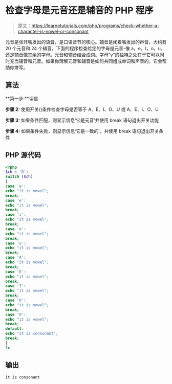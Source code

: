 # 检查字母是元音还是辅音的 PHP 程序

> 原文：<https://learnetutorials.com/php/programs/check-whether-a-character-is-vowel-or-consonant>

元音是张开嘴发出的语音，是口语音节的核心。辅音是闭着嘴发出的声音。大约有 20 个元音和 24 个辅音。下面的程序检查给定的字母是元音-像 a，e，I，o，u，还是辅音像其余的字母。元音和辅音结合成词。字母“y”的独特之处在于它可以同时充当辅音和元音。如果你理解元音和辅音是如何共同组成单词和声音的，它会帮助你拼写。

## 算法

**第一步:**读信

**步骤 2:** 使用开关()条件检查字母是否等于 A、E、I、O、U 或 A、E、I、O、U

**步骤 3:** 如果条件匹配，则显示信息‘它是元音’并使用 break 语句退出开关功能

**步骤 4:** 如果条件失败，则显示信息‘它是一致的’，并使用 break 语句退出开关条件

## PHP 源代码

```php
<?php 
$ch = 'D'; 
switch ($ch) 
{ 
case 'a': 
echo "it is vowel"; 
break; 
case 'e': 
echo "it is vowel"; 
break; 
case 'i': 
echo "it is vowel"; 
break; 
case 'o': 
echo "it is vowel"; 
break; 
case 'u': 
echo "it is vowel"; 
break; 
case 'A': 
echo "it is vowel"; 
break; 
case 'E': 
echo "it is vowel"; 
break; 
case 'I': 
echo "it is vowel"; 
break; 
case 'O': 
echo "it is vowel"; 
break; 
case 'U': 
echo "it is vowel"; 
break; 
default: 
echo "it is consonant"; 
break; 
} 
?> 

```

## 输出

```php
it is consonant
```